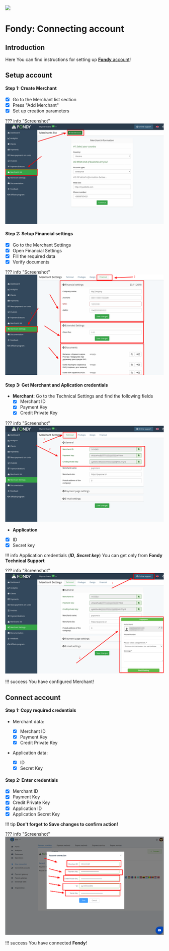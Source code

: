 <img src="https://static.openfintech.io/payment_providers/fondy/logo.svg?w=400" width="400px" >

# Fondy: Connecting account

## Introduction

Here You can find  instructions for setting up <a href="https://portal.fondy.eu/" target="_blank" rel="noopener">**Fondy** account</a>!

## Setup account


#### Step 1: Create Merchant

- [x] Go to the Merchant list section
- [x] Press "Add Merchant"
- [x] Set up creation parameters

??? info "Screenshot"
    [![Step 1](images/fondy-step1.png)](images/fondy-step1.png)

#### Step 2: Setup Financial settings

- [x] Go to the Merchant Settings
- [x] Open Financial Settings
- [x] Fill the required data
- [x] Verify documents

??? info "Screenshot"
    [![Step 2](images/fondy-step2.png)](images/fondy-step2.png)

#### Step 3: Get Merchant and Aplication credentials

- **Merchant**: Go to the Technical Settings and find the following fields
    - [x] Merchant ID
    - [x] Payment Key
    - [x] Credit Private Key

??? info "Screenshot"
    [![Step 3](images/fondy-step3.png)](images/fondy-step3.png)

- **Application**
- [x] ID
- [x] Secret key

!!! info 
    Application credentials (**_ID_**, **_Secret key_**) You can get only from **Fondy Technical Support**

??? info "Screenshot"
    [![Step 3](images/fondy-step4.png)](images/fondy-step4.png)

!!! success
    You have configured Merchant!
    
## Connect account

#### Step 1: Copy required credentials
- Merchant data:

    - [x] Merchant ID
    - [x] Payment Key
    - [x] Credit Private Key

- Application data:
    
    - [x] ID
    - [x] Secret Key

#### Step 2: Enter credentials
   
- [x] Merchant ID
- [x] Payment Key
- [x] Credit Private Key
- [x] Application ID
- [x] Application Secret Key

!!! tip
    **Don't forget to Save changes to confirm action!**

??? info "Screenshot"
    [![Step 2](images/fondy-step_connect.png)](images/fondy-step_connect.png)

!!! success
    You have connected **Fondy**!